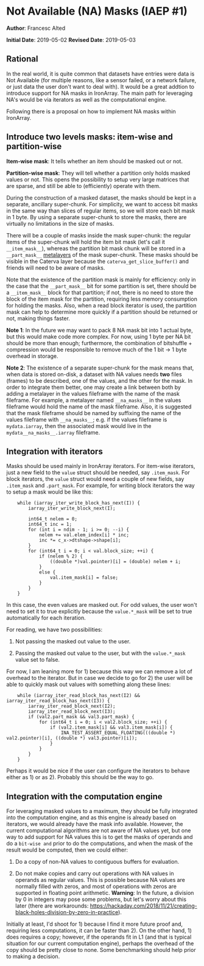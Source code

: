 # Not Available (NA) Masks (IAEP #1)

__Author__: Francesc Alted

__Initial Date__: 2019-05-02
__Revised Date__: 2019-05-03

## Rational 

In the real world, it is quite common that datasets have entries were data is Not Available (for multiple reasons, like a sensor failed, or a network failure, or just data the user don't want to deal with).  It would be a great addtion to introduce support for NA masks in IronArray.  The main path for leveraging NA's would be via iterators as well as the computational engine.
  
Following there is a proposal on how to implement NA masks within IronArray.

## Introduce two levels masks: item-wise and partition-wise

__Item-wise mask__: It tells whether an item should be masked out or not.

__Partition-wise mask__: They will tell whether a partition only holds masked values or not.  This opens the possibility to setup very large matrices that are sparse, and still be able to (efficiently) operate with them.

During the construction of a masked dataset, the masks should be kept in a separate, ancillary super-chunk.  For simplicity, we want to access bit masks in the same way than slices of regular items, so we will store each bit mask in 1 byte.  By using a separate super-chunk to store the masks, there are virtually no limitations in the size of masks.

There will be a couple of masks inside the mask super-chunk: the regular items of the super-chunk will hold the item bit mask (let's call it `__item_mask__`), whereas the partition bit mask chunk will be stored in a `__part_mask__` [metalayers](https://github.com/Blosc/c-blosc2/blob/master/examples/frame_metalayers.c#L77) of the mask super-chunk.  These masks should be visible in the Caterva layer because the `caterva_get_slice_buffer()` and friends will need to be aware of masks.

Note that the existence of the partition mask is mainly for efficiency: only in the case that the `__part_mask__` bit for some partition is set, there should be a `__item_mask__` block for that partition; if not, there is no need to store the block of the item mask for the partition, requiring less memory consumption for holding the masks.  Also, when a read block iterator is used, the partition mask can help to determine more quickly if a partition should be returned or not, making things faster.

__Note 1__: In the future we may want to pack 8 NA mask bit into 1 actual byte, but this would make code more complex.  For now, using 1 byte per NA bit should be more than enough; furthermore, the combination of bitshuffle + compression would be responsible to remove much of the 1 bit -> 1 byte overhead in storage.

__Note 2__: The existence of a separate super-chunk for the mask means that, when data is stored on-disk, a dataset with NA values needs __two__ files (frames) to be described, one of the values, and the other for the mask.  In order to integrate them better, one may create a link between both by adding a metalayer in the values fileframe with the name of the mask fileframe.  For example, a metalayer named `__na_masks__` in the values fileframe would hold the name of the mask fileframe.  Also, it is suggested that the mask fileframe should be named by suffixing the name of the values fileframe with `__na_masks__`; e.g. if the values fileframe is `mydata.iarray`, then the associated mask would live in the `mydata__na_masks__.iarray` fileframe.

## Integration with iterators

Masks should be used mainly in IronArray iterators.  For item-wise iterators, just a new field to the `value` struct should be needed, say `.item_mask`.  For block iterators, the `value` struct would need a couple of new fields, say `.item_mask` and `.part_mask`.  For example, for writing block iterators the way to setup a mask would be like this:

```
    while (iarray_iter_write_block_has_next(I)) {
        iarray_iter_write_block_next(I);

        int64_t nelem = 0;
        int64_t inc = 1;
        for (int i = ndim - 1; i >= 0; --i) {
            nelem += val.elem_index[i] * inc;
            inc *= c_x->dtshape->shape[i];
        }
        for (int64_t i = 0; i < val.block_size; ++i) {
            if (nelem % 2) {
                ((double *)val.pointer)[i] = (double) nelem + i;
            }
            else {
                val.item_mask[i] = false;
            }
        }
    }
```

In this case, the even values are masked out.  For odd values, the user won't need to set it to true explicitly because the `value.*_mask` will be set to true automatically for each iteration.

For reading, we have two possibilities:

1) Not passing the masked out value to the user.

2) Passing the masked out value to the user, but with the `value.*_mask` value set to false.

For now, I am leaning more for 1) because this way we can remove a lot of overhead to the iterator.  But in case we decide to go for 2) the user will be able to quickly mask out values with something along these lines:

```
    while (iarray_iter_read_block_has_next(I2) && iarray_iter_read_block_has_next(I3)) {
        iarray_iter_read_block_next(I2);
        iarray_iter_read_block_next(I3);
        if (val2.part_mask && val3.part_mask) {
            for (int64_t i = 0; i < val2.block_size; ++i) {
                if (val2.item_mask[i] && val3.item_mask[i]) {    
                    INA_TEST_ASSERT_EQUAL_FLOATING(((double *) val2.pointer)[i], ((double *) val3.pointer)[i]);
                }
            }
        }
    }
```

Perhaps it would be nice if the user can configure the iterators to behave either as 1) or as 2).  Probably this should be the way to go.

## Integration with the computation engine

For leveraging masked values to a maximum, they should be fully integrated into the computation engine, and as this engine is already based on iterators, we would already have the mask info available.  However, the current computational algorithms are not aware of NA values yet, but one way to add support for NA values this is to get the masks of operands and do a `bit-wise and` prior to do the computations, and when the mask of the result would be computed, then we could either:
 
 1) Do a copy of non-NA values to contiguous buffers for evaluation.
 
 2) Do not make copies and carry out operations with NA values in operands as regular values.  This is possible because NA values are normally filled with zeros, and most of operations with zeros are supported in floating point arithmetic.  __Warning__: In the future, a division by 0 in integers may pose some problems, but let's worry about this later (there are workarounds: https://hackaday.com/2018/11/21/creating-black-holes-division-by-zero-in-practice).
   
 Initially at least, I'd shoot for 1) because I find it more future proof and, requiring less computations, it can be faster than 2).  On the other hand, 1) does requires a copy; however, if the operands fit in L1 (and that is typical situation for our current computation engine), perhaps the overhead of the copy should be pretty close to none.  Some benchmarking should help prior to making a decision.
